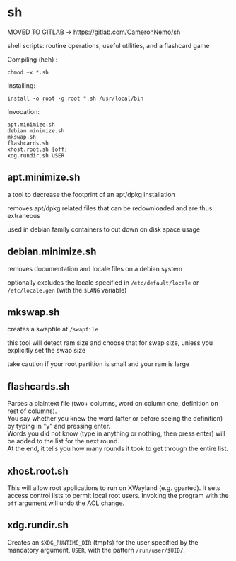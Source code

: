 # sh

MOVED TO GITLAB -> https://gitlab.com/CameronNemo/sh

shell scripts: routine operations, useful utilities, and a flashcard game

Compiling (heh) :

    chmod +x *.sh

Installing:

    install -o root -g root *.sh /usr/local/bin

Invocation:

    apt.minimize.sh
    debian.minimize.sh
    mkswap.sh
    flashcards.sh
    xhost.root.sh [off]
    xdg.rundir.sh USER

## apt.minimize.sh

a tool to decrease the footprint of an apt/dpkg installation

removes apt/dpkg related files that can be redownloaded and are thus extraneous

used in debian family containers to cut down on disk space usage

## debian.minimize.sh

removes documentation and locale files on a debian system

optionally excludes the locale specified in `/etc/default/locale` or `/etc/locale.gen` (with the `$LANG` variable)

## mkswap.sh

creates a swapfile at `/swapfile`

this tool will detect ram size and choose that for swap size, unless you explicitly set the swap size

take caution if your root partition is small and your ram is large

## flashcards.sh

Parses a plaintext file (two+ columns, word on column one, definition on rest of columns).  
You say whether you knew the word (after or before seeing the definition) by typing in "y" and pressing enter.  
Words you did not know (type in anything or nothing, then press enter) will be added to the list for the next round.  
At the end, it tells you how many rounds it took to get through the entire list.

## xhost.root.sh

This will allow root applications to run on XWayland (e.g. gparted). It sets access control lists to permit local root users. Invoking the program with the `off` argument will undo the ACL change.

## xdg.rundir.sh

Creates an `$XDG_RUNTIME_DIR` (tmpfs) for the user specified by the mandatory argument, `USER`, with the pattern `/run/user/$UID/`.
